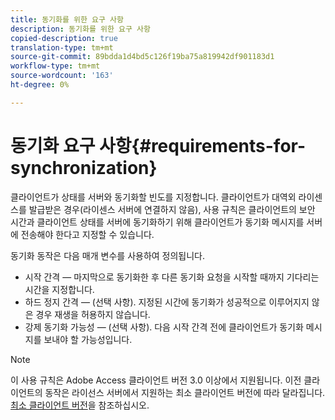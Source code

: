 ```yaml
---
title: 동기화를 위한 요구 사항
description: 동기화를 위한 요구 사항
copied-description: true
translation-type: tm+mt
source-git-commit: 89bdda1d4bd5c126f19ba75a819942df901183d1
workflow-type: tm+mt
source-wordcount: '163'
ht-degree: 0%

---
```



# 동기화 요구 사항{#requirements-for-synchronization}

클라이언트가 상태를 서버와 동기화할 빈도를 지정합니다. 클라이언트가 대역외 라이센스를 발급받은 경우(라이센스 서버에 연결하지 않음), 사용 규칙은 클라이언트의 보안 시간과 클라이언트 상태를 서버에 동기화하기 위해 클라이언트가 동기화 메시지를 서버에 전송해야 한다고 지정할 수 있습니다.

동기화 동작은 다음 매개 변수를 사용하여 정의됩니다.

* 시작 간격 — 마지막으로 동기화한 후 다른 동기화 요청을 시작할 때까지 기다리는 시간을 지정합니다.
* 하드 정지 간격 — (선택 사항). 지정된 시간에 동기화가 성공적으로 이루어지지 않은 경우 재생을 허용하지 않습니다.
* 강제 동기화 가능성 — (선택 사항). 다음 시작 간격 전에 클라이언트가 동기화 메시지를 보내야 할 가능성입니다.

>[!NOTE]
>
>이 사용 규칙은 Adobe Access 클라이언트 버전 3.0 이상에서 지원됩니다. 이전 클라이언트의 동작은 라이선스 서버에서 지원하는 최소 클라이언트 버전에 따라 달라집니다. [최소 클라이언트 버전](../../../aaxs-protecting-content/content-implementing-the-license-server/content-handling-license-reqs/content-minimum-client-version.md)을 참조하십시오.

